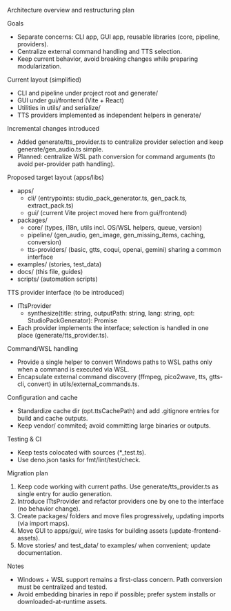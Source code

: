 Architecture overview and restructuring plan

Goals
- Separate concerns: CLI app, GUI app, reusable libraries (core, pipeline, providers).
- Centralize external command handling and TTS selection.
- Keep current behavior, avoid breaking changes while preparing modularization.

Current layout (simplified)
- CLI and pipeline under project root and generate/
- GUI under gui/frontend (Vite + React)
- Utilities in utils/ and serialize/
- TTS providers implemented as independent helpers in generate/

Incremental changes introduced
- Added generate/tts_provider.ts to centralize provider selection and keep generate/gen_audio.ts simple.
- Planned: centralize WSL path conversion for command arguments (to avoid per-provider path handling).

Proposed target layout (apps/libs)
- apps/
  - cli/ (entrypoints: studio_pack_generator.ts, gen_pack.ts, extract_pack.ts)
  - gui/ (current Vite project moved here from gui/frontend)
- packages/
  - core/ (types, i18n, utils incl. OS/WSL helpers, queue, version)
  - pipeline/ (gen_audio, gen_image, gen_missing_items, caching, conversion)
  - tts-providers/ (basic, gtts, coqui, openai, gemini) sharing a common interface
- examples/ (stories, test_data)
- docs/ (this file, guides)
- scripts/ (automation scripts)

TTS provider interface (to be introduced)
- ITtsProvider
  - synthesize(title: string, outputPath: string, lang: string, opt: StudioPackGenerator): Promise<void>
- Each provider implements the interface; selection is handled in one place (generate/tts_provider.ts).

Command/WSL handling
- Provide a single helper to convert Windows paths to WSL paths only when a command is executed via WSL.
- Encapsulate external command discovery (ffmpeg, pico2wave, tts, gtts-cli, convert) in utils/external_commands.ts.

Configuration and cache
- Standardize cache dir (opt.ttsCachePath) and add .gitignore entries for build and cache outputs.
- Keep vendor/ commited; avoid committing large binaries or outputs.

Testing & CI
- Keep tests colocated with sources (*_test.ts).
- Use deno.json tasks for fmt/lint/test/check.

Migration plan
1) Keep code working with current paths. Use generate/tts_provider.ts as single entry for audio generation.
2) Introduce ITtsProvider and refactor providers one by one to the interface (no behavior change).
3) Create packages/ folders and move files progressively, updating imports (via import maps).
4) Move GUI to apps/gui/, wire tasks for building assets (update-frontend-assets).
5) Move stories/ and test_data/ to examples/ when convenient; update documentation.

Notes
- Windows + WSL support remains a first-class concern. Path conversion must be centralized and tested.
- Avoid embedding binaries in repo if possible; prefer system installs or downloaded-at-runtime assets.
